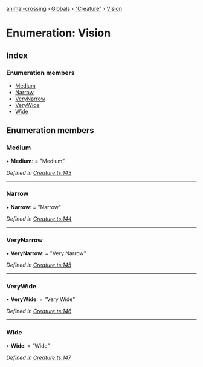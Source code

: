 [animal-crossing](../README.md) › [Globals](../globals.md) › ["Creature"](../modules/_creature_.md) › [Vision](_creature_.vision.md)

# Enumeration: Vision

## Index

### Enumeration members

* [Medium](_creature_.vision.md#medium)
* [Narrow](_creature_.vision.md#narrow)
* [VeryNarrow](_creature_.vision.md#verynarrow)
* [VeryWide](_creature_.vision.md#verywide)
* [Wide](_creature_.vision.md#wide)

## Enumeration members

###  Medium

• **Medium**: = "Medium"

*Defined in [Creature.ts:143](https://github.com/Norviah/animal-crossing/blob/37c048c/module/types/Creature.ts#L143)*

___

###  Narrow

• **Narrow**: = "Narrow"

*Defined in [Creature.ts:144](https://github.com/Norviah/animal-crossing/blob/37c048c/module/types/Creature.ts#L144)*

___

###  VeryNarrow

• **VeryNarrow**: = "Very Narrow"

*Defined in [Creature.ts:145](https://github.com/Norviah/animal-crossing/blob/37c048c/module/types/Creature.ts#L145)*

___

###  VeryWide

• **VeryWide**: = "Very Wide"

*Defined in [Creature.ts:146](https://github.com/Norviah/animal-crossing/blob/37c048c/module/types/Creature.ts#L146)*

___

###  Wide

• **Wide**: = "Wide"

*Defined in [Creature.ts:147](https://github.com/Norviah/animal-crossing/blob/37c048c/module/types/Creature.ts#L147)*
